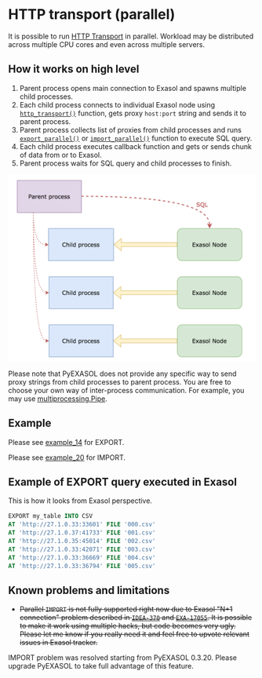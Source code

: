 # HTTP transport (parallel)

It is possible to run [HTTP Transport](/docs/HTTP_TRANSPORT.md) in parallel. Workload may be distributed across multiple CPU cores and even across multiple servers.

## How it works on high level

1. Parent process opens main connection to Exasol and spawns multiple child processes.
2. Each child process connects to individual Exasol node using [`http_transport()`](/docs/REFERENCE.md#http_transport) function, gets proxy `host:port` string and sends it to parent process.
3. Parent process collects list of proxies from child processes and runs [`export_parallel()`](/docs/REFERENCE.md#export_parallel) or [`import_parallel()`](/docs/REFERENCE.md#import_parallel) function to execute SQL query.
4. Each child process executes callback function and gets or sends chunk of data from or to Exasol.
5. Parent process waits for SQL query and child processes to finish.

![Parallel export](/docs/img/parallel_export.png)

Please note that PyEXASOL does not provide any specific way to send proxy strings from child processes to parent process. You are free to choose your own way of inter-process communication. For example, you may use [multiprocessing.Pipe](https://docs.python.org/3/library/multiprocessing.html?highlight=Pipes#exchanging-objects-between-processes).

## Example

Please see [example_14](/examples/14_parallel_export.py) for EXPORT.

Please see [example_20](/examples/20_parallel_import.py) for IMPORT.

## Example of EXPORT query executed in Exasol

This is how it looks from Exasol perspective.

```sql
EXPORT my_table INTO CSV
AT 'http://27.1.0.33:33601' FILE '000.csv'
AT 'http://27.1.0.37:41733' FILE '001.csv'
AT 'http://27.1.0.35:45014' FILE '002.csv'
AT 'http://27.1.0.33:42071' FILE '003.csv'
AT 'http://27.1.0.33:36669' FILE '004.csv'
AT 'http://27.1.0.33:36794' FILE '005.csv'
```

## Known problems and limitations

- ~~Parallel `IMPORT` is not fully supported right now due to Exasol "N+1 connection" problem described in [`IDEA-370`](https://www.exasol.com/support/browse/IDEA-370) and [`EXA-17055`](https://www.exasol.com/support/browse/EXA-17055). It is possible to make it work using multiple hacks, but code becomes very ugly. Please let me know if you really need it and feel free to upvote relevant issues in Exasol tracker.~~

IMPORT problem was resolved starting from PyEXASOL 0.3.20. Please upgrade PyEXASOL to take full advantage of this feature.
